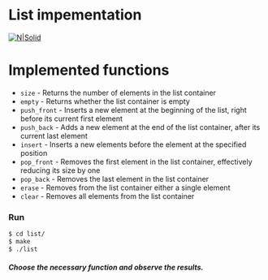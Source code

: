 # List impementation

[![N|Solid](https://www.codeproject.com/KB/cpp/linked_list/image006.gif)](http://www.cplusplus.com/reference/list/list/)

# Implemented functions

  - `size` - Returns the number of elements in the list container
  - `empty` - Returns whether the list container is empty
  - `push_front` - Inserts a new element at the beginning of the list, right before its current first element
  - `push_back` - Adds a new element at the end of the list container, after its current last element
  - `insert` - Inserts a new elements before the element at the specified position
  - `pop_front` - Removes the first element in the list container, effectively reducing its size by one
  - `pop_back` - Removes the last element in the list container
  - `erase` - Removes from the list container either a single element
  - `clear` - Removes all elements from the list container
 
### Run

```sh
$ cd list/
$ make
$ ./list
```
##### Choose the necessary function and observe the results.